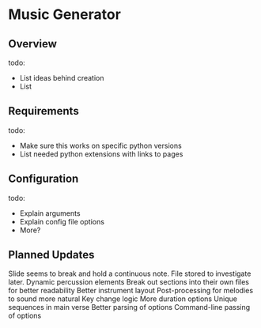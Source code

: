 Music Generator
===============

Overview
---------

todo:  
- List ideas behind creation  
- List

Requirements
------------

todo:  
- Make sure this works on specific python versions  
- List needed python extensions with links to pages  

Configuration
-------------

todo:  
- Explain arguments  
- Explain config file options    
- More?

Planned Updates
---------------

Slide seems to break and hold a continuous note. File stored to investigate later.
Dynamic percussion elements
Break out sections into their own files for better readability
Better instrument layout
Post-processing for melodies to sound more natural
Key change logic
More duration options
Unique sequences in main verse
Better parsing of options
Command-line passing of options
